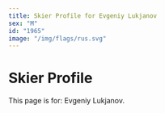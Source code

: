 ```yaml
---
title: Skier Profile for Evgeniy Lukjanov
sex: "M"
id: "1965"
image: "/img/flags/rus.svg" 
---
```


# Skier Profile

This page is for: Evgeniy Lukjanov.
    